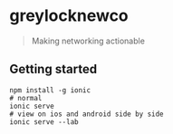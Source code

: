# greylocknewco

> Making networking actionable 

## Getting started

```
npm install -g ionic
# normal
ionic serve
# view on ios and android side by side
ionic serve --lab
```
